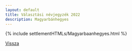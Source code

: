 ```yaml
---
layout: default
title: Választási névjegyzék 2022
description: Magyarbánhegyes
---
```


{% include settlementHTMLs/Magyarbaanhegyes.html %}

[Vissza](./)